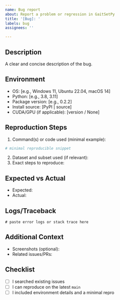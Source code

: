 ```yaml
---
name: Bug report
about: Report a problem or regression in GaitSetPy
title: '[Bug]: '
labels: bug
assignees: ''

---
```


## Description
A clear and concise description of the bug.

## Environment
- OS: [e.g., Windows 11, Ubuntu 22.04, macOS 14]
- Python: [e.g., 3.8, 3.11]
- Package version: [e.g., 0.2.2]
- Install source: [PyPI | source]
- CUDA/GPU (if applicable): [version / None]

## Reproduction Steps
1. Command(s) or code used (minimal example):
```python
# minimal reproducible snippet
```
2. Dataset and subset used (if relevant):
3. Exact steps to reproduce:

## Expected vs Actual
- Expected: 
- Actual:

## Logs/Traceback
```
# paste error logs or stack trace here
```

## Additional Context
- Screenshots (optional):
- Related issues/PRs:

## Checklist
- [ ] I searched existing issues
- [ ] I can reproduce on the latest `main`
- [ ] I included environment details and a minimal repro
